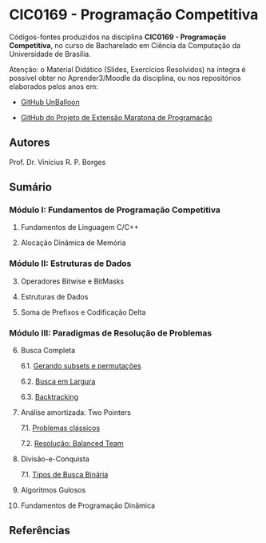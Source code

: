 # CIC0169 - Programação Competitiva

Códigos-fontes produzidos na disciplina **CIC0169 - Programação Competitiva**, no curso de Bacharelado em Ciência da Computação da Universidade de Brasília.

Atenção: o Material Didático (Slides, Exercícios Resolvidos) na íntegra é possível obter no Aprender3/Moodle da disciplina, ou nos repositórios elaborados pelos anos em:

- [GitHub UnBalloon](https://github.com/unballoon)

- [GitHub do Projeto de Extensão Maratona de Programação](https://github.com/UnB-CIC/Maratona-Extensao)

## Autores

Prof. Dr. Vinícius R. P. Borges

## Sumário

### Módulo I: Fundamentos de Programação Competitiva

1. Fundamentos de Linguagem C/C++
  
2. Alocação Dinâmica de Memória

### Módulo II: Estruturas de Dados

3. Operadores Bitwise e BitMasks

4. Estruturas de Dados

5. Soma de Prefixos e Codificação Delta


### Módulo III: Paradigmas de Resolução de Problemas

6. Busca Completa

     6.1. [Gerando subsets e permutações](general/busca_completa.cpp)

     6.2. [Busca em Largura](upsolving/uri1910_ajude_clotilde.cpp)
     
     6.3. [Backtracking](upsolving/uri1556_sequencias.cpp)

7. Análise amortizada: Two Pointers

     7.1. [Problemas clássicos](general/busca_completa.cpp)

     7.2. [Resolução: Balanced Team](upsolving/busca_completa.cpp)

8. Divisão-e-Conquista

    7.1. [Tipos de Busca Binária](general/busca_completa.cpp)

8. Algoritmos Gulosos

9. Fundamentos de Programação Dinâmica


## Referências

